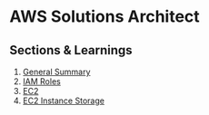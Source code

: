 # AWS Solutions Architect

## Sections & Learnings
1. [General Summary](0_aws_general)
2. [IAM Roles](./1_aws_iam)
3. [EC2](./2_aws_ec2)
4. [EC2 Instance Storage](./3_aws_ec2_instance_storage)